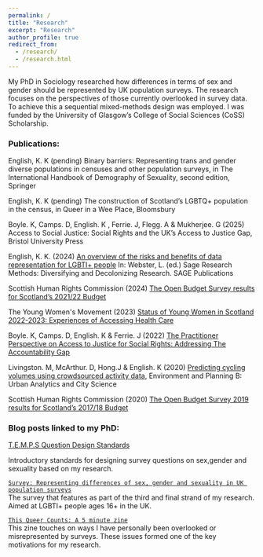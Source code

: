 ```yaml
---
permalink: /
title: "Research"
excerpt: "Research"
author_profile: true
redirect_from: 
  - /research/
  - /research.html
---
```

My PhD in Sociology researched how differences in terms of sex and gender should be represented by UK population surveys. The research focuses on the perspectives of those currently overlooked in survey data. To achieve this a sequential mixed-methods design was employed. I was funded by the University of Glasgow’s College of Social Sciences (CoSS) Scholarship. 

### Publications:

English, K. K (pending) Binary barriers: Representing trans and gender diverse populations in censuses and other population surveys, in The International Handbook of Demography of Sexuality, second edition, Springer

English, K. K (pending) The construction of Scotland’s LGBTQ+ population in the census, in Queer in a Wee Place, Bloomsbury

Boyle. K, Camps. D, English. K , Ferrie. J, Flegg. A & Mukherjee. G (2025) Access to Social Justice: Social Rights and the UK’s Access to Justice Gap, Bristol University Press

English, K. K. (2024) [An overview of the risks and benefits of data representation for LGBTI+ people](https://eprints.gla.ac.uk/328859/) In: Webster, L. (ed.) Sage Research Methods: Diversifying and Decolonizing Research. SAGE Publications

Scottish Human Rights Commission (2024) [The Open Budget Survey results for Scotland’s 2021/22 Budget](https://www.scottishhumanrights.com/media/2738/scotlands-open-budget-survey-2023-report.pdf)

The Young Women's Movement (2023) [Status of Young Women in Scotland 2022-2023: Experiences of Accessing Health Care](https://youngwomenscot.org/wp-content/uploads/2024/04/SYWS22-23ExperiencesofAccessingHealthcare.pdf)

Boyle. K, Camps. D, English. K & Ferrie. J (2022) [The Practitioner Perspective on Access to Justice for Social Rights: Addressing The Accountability Gap](https://www.nuffieldfoundation.org/wp-content/uploads/2019/11/Final-report-The-practitioner-perspective-on-access-to-justice-for-social-rights-1.pdf)

Livingston. M, McArthur. D, Hong.J & English. K (2020) [Predicting cycling volumes using crowdsourced activity data](https://journals.sagepub.com/doi/full/10.1177/2399808320925822), Environment and Planning B: Urban Analytics and City Science 

Scottish Human Rights Commission (2020) [The Open Budget Survey 2019 results for Scotland’s 2017/18 Budget](https://www.scottishhumanrights.com/media/2014/scotland-2019-obi-report-vfinal.pdf)

### Blog posts linked to my PhD:

[T.E.M.P.S Question Design Standards](https://kenglish95.github.io/posts/2022/06/TEMPS)

Introductory standards for designing survey questions on sex,gender and sexuality based on my research.

[`Survey: Representing differences of sex, gender and sexuality in UK population surveys`](https://kenglish95.github.io/posts/2021/06/survey)  
The survey that features as part of the third and final strand of my research. Aimed at LGBTI+ people ages 16+ in the UK.

[`This Queer Counts: A 5 minute zine`](https://kenglish95.github.io/posts/2021/02/This_Queer_Counts)  
This zine touches on ways I have personally been overlooked or misrepresented by surveys. These issues formed one of the key motivations for my research.





